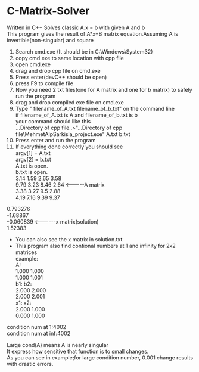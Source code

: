 # C-Matrix-Solver
Written in C++
Solves classic A.x = b with given A and b  
This program gives the result of A*x=B matrix equation.Assuming A is invertible(non-singular) and square  

1. Search cmd.exe (It should be in C:\Windows\System32)  
2. copy cmd.exe to same location with cpp file  
3. open cmd.exe  
4. drag and drop cpp file on cmd.exe  
5. Press enter(devC++ should be open)  
6. press F9 to compile file  
7. Now you need 2 txt files(one for A matrix and one for b matrix) to safely run the program  
8. drag and drop compiled exe file on cmd.exe  
9. Type " filename_of_A.txt filename_of_b.txt" on the command line  
	if filename_of_A.txt is A and filename_of_b.txt is b  
	your command should like this     
...Directory of cpp file..>"...Directory of cpp file\MehmetAlpSarkisla_project.exe" A.txt b.txt  
10. Press enter and run the program  
11. If everything done correctly you should see   
argv[1] = A.txt  
argv[2] = b.txt  
A.txt is open.          
b.txt is open.  
3.14 1.59 2.65 3.58    
9.79 3.23 8.46 2.64                                     <-----A matrix  
3.38 3.27 9.5 2.88    
4.19 7.16 9.39 9.37     
                               
0.793276  
-1.68867  
-0.060839                                              <------x matrix(solution)  
1.52383  
                               
* You can also see the x matrix in solution.txt  
* This program also find contional numbers at 1 and infinity for 2x2 matrices  
example:  
A:  
1.000 1.000  
1.000 1.001  
b1:		b2:  
2.000		2.000  
2.000		2.001  
x1:             x2:  
2.000		1.000  
0.000		1.000  

condition num at 1:4002  
condition num at inf:4002  
  
Large cond(A) means A is nearly singular  
It express how sensitive that function is to small changes.  
As you can see in example;for large condition number, 0.001 change results with drastic errors.  
